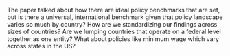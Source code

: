 The paper talked about how there are ideal policy benchmarks that are set, but is there a universal, international benchmark given that policy landscape varies so much by country?
How are we standardizing our findings across sizes of countries? Are we lumping countries that operate on a federal level together as one entity? What about policies like minimum wage which vary across states in the US?
